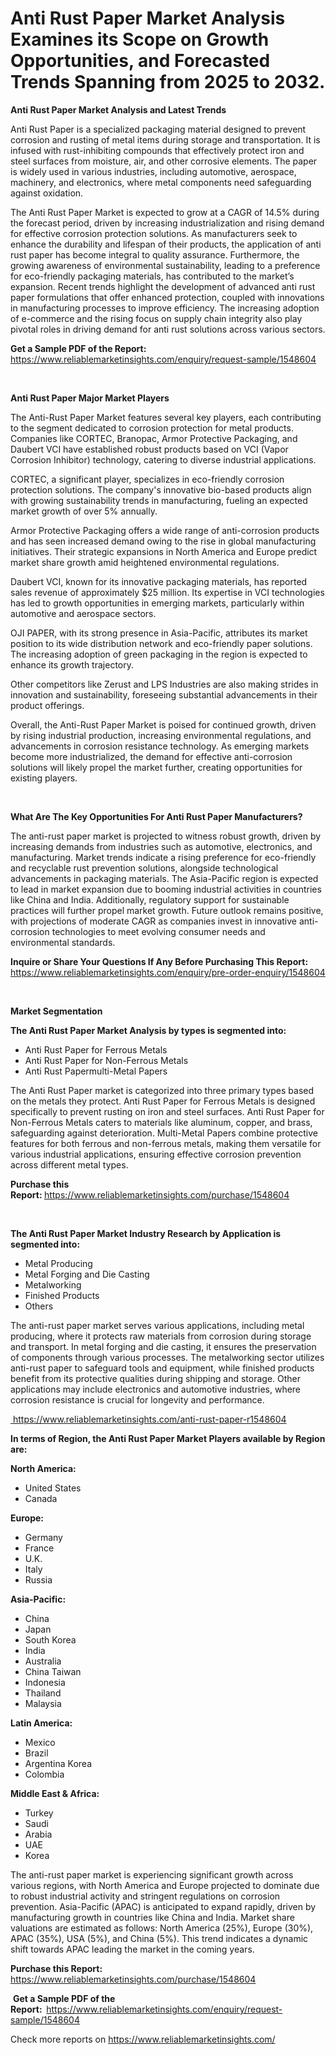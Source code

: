 <p><h1>Anti Rust Paper Market Analysis Examines its Scope on Growth Opportunities, and Forecasted Trends Spanning from 2025 to 2032.</h1></p><p><strong>Anti Rust Paper Market Analysis and Latest Trends</strong></p>
<p><p>Anti Rust Paper is a specialized packaging material designed to prevent corrosion and rusting of metal items during storage and transportation. It is infused with rust-inhibiting compounds that effectively protect iron and steel surfaces from moisture, air, and other corrosive elements. The paper is widely used in various industries, including automotive, aerospace, machinery, and electronics, where metal components need safeguarding against oxidation.</p><p>The Anti Rust Paper Market is expected to grow at a CAGR of 14.5% during the forecast period, driven by increasing industrialization and rising demand for effective corrosion protection solutions. As manufacturers seek to enhance the durability and lifespan of their products, the application of anti rust paper has become integral to quality assurance. Furthermore, the growing awareness of environmental sustainability, leading to a preference for eco-friendly packaging materials, has contributed to the market’s expansion. Recent trends highlight the development of advanced anti rust paper formulations that offer enhanced protection, coupled with innovations in manufacturing processes to improve efficiency. The increasing adoption of e-commerce and the rising focus on supply chain integrity also play pivotal roles in driving demand for anti rust solutions across various sectors.</p></p>
<p><strong>Get a Sample PDF of the Report:&nbsp;</strong> <a href="https://www.reliablemarketinsights.com/enquiry/request-sample/1548604?utm_campaign=2593&utm_medium=2&utm_source=Github&utm_content=ia&utm_term=01042025&utm_id=anti-rust-paper">https://www.reliablemarketinsights.com/enquiry/request-sample/1548604</a></p>
<p>&nbsp;</p>
<p><strong>Anti Rust Paper Major Market Players</strong></p>
<p><p>The Anti-Rust Paper Market features several key players, each contributing to the segment dedicated to corrosion protection for metal products. Companies like CORTEC, Branopac, Armor Protective Packaging, and Daubert VCI have established robust products based on VCI (Vapor Corrosion Inhibitor) technology, catering to diverse industrial applications.</p><p>CORTEC, a significant player, specializes in eco-friendly corrosion protection solutions. The company's innovative bio-based products align with growing sustainability trends in manufacturing, fueling an expected market growth of over 5% annually.</p><p>Armor Protective Packaging offers a wide range of anti-corrosion products and has seen increased demand owing to the rise in global manufacturing initiatives. Their strategic expansions in North America and Europe predict market share growth amid heightened environmental regulations.</p><p>Daubert VCI, known for its innovative packaging materials, has reported sales revenue of approximately $25 million. Its expertise in VCI technologies has led to growth opportunities in emerging markets, particularly within automotive and aerospace sectors.</p><p>OJI PAPER, with its strong presence in Asia-Pacific, attributes its market position to its wide distribution network and eco-friendly paper solutions. The increasing adoption of green packaging in the region is expected to enhance its growth trajectory.</p><p>Other competitors like Zerust and LPS Industries are also making strides in innovation and sustainability, foreseeing substantial advancements in their product offerings.</p><p>Overall, the Anti-Rust Paper Market is poised for continued growth, driven by rising industrial production, increasing environmental regulations, and advancements in corrosion resistance technology. As emerging markets become more industrialized, the demand for effective anti-corrosion solutions will likely propel the market further, creating opportunities for existing players.</p></p>
<p>&nbsp;</p>
<p><strong>What Are The Key Opportunities For Anti Rust Paper Manufacturers?</strong></p>
<p><p>The anti-rust paper market is projected to witness robust growth, driven by increasing demands from industries such as automotive, electronics, and manufacturing. Market trends indicate a rising preference for eco-friendly and recyclable rust prevention solutions, alongside technological advancements in packaging materials. The Asia-Pacific region is expected to lead in market expansion due to booming industrial activities in countries like China and India. Additionally, regulatory support for sustainable practices will further propel market growth. Future outlook remains positive, with projections of moderate CAGR as companies invest in innovative anti-corrosion technologies to meet evolving consumer needs and environmental standards.</p></p>
<p><strong>Inquire or Share Your Questions If Any Before Purchasing This Report:</strong> <a href="https://www.reliablemarketinsights.com/enquiry/pre-order-enquiry/1548604?utm_campaign=2593&utm_medium=2&utm_source=Github&utm_content=ia&utm_term=01042025&utm_id=anti-rust-paper">https://www.reliablemarketinsights.com/enquiry/pre-order-enquiry/1548604</a></p>
<p>&nbsp;</p>
<p><strong>Market Segmentation</strong></p>
<p><strong>The Anti Rust Paper Market Analysis by types is segmented into:</strong></p>
<p><ul><li>Anti Rust Paper for Ferrous Metals</li><li>Anti Rust Paper for Non-Ferrous Metals</li><li>Anti Rust Papermulti-Metal Papers</li></ul></p>
<p><p>The Anti Rust Paper market is categorized into three primary types based on the metals they protect. Anti Rust Paper for Ferrous Metals is designed specifically to prevent rusting on iron and steel surfaces. Anti Rust Paper for Non-Ferrous Metals caters to materials like aluminum, copper, and brass, safeguarding against deterioration. Multi-Metal Papers combine protective features for both ferrous and non-ferrous metals, making them versatile for various industrial applications, ensuring effective corrosion prevention across different metal types.</p></p>
<p><strong>Purchase this Report:&nbsp;</strong><a href="https://www.reliablemarketinsights.com/purchase/1548604?utm_campaign=2593&utm_medium=2&utm_source=Github&utm_content=ia&utm_term=01042025&utm_id=anti-rust-paper">https://www.reliablemarketinsights.com/purchase/1548604</a></p>
<p>&nbsp;</p>
<p><strong>The Anti Rust Paper Market Industry Research by Application is segmented into:</strong></p>
<p><ul><li>Metal Producing</li><li>Metal Forging and Die Casting</li><li>Metalworking</li><li>Finished Products</li><li>Others</li></ul></p>
<p><p>The anti-rust paper market serves various applications, including metal producing, where it protects raw materials from corrosion during storage and transport. In metal forging and die casting, it ensures the preservation of components through various processes. The metalworking sector utilizes anti-rust paper to safeguard tools and equipment, while finished products benefit from its protective qualities during shipping and storage. Other applications may include electronics and automotive industries, where corrosion resistance is crucial for longevity and performance.</p></p>
<p><a href="https://www.reliablemarketinsights.com/anti-rust-paper-r1548604?utm_campaign=2593&utm_medium=2&utm_source=Github&utm_content=ia&utm_term=01042025&utm_id=anti-rust-paper">&nbsp;https://www.reliablemarketinsights.com/anti-rust-paper-r1548604</a></p>
<p><strong>In terms of Region, the Anti Rust Paper Market Players available by Region are:</strong></p>
<p>
    <p> <strong> North America: </strong>
        <ul>
            <li>United States</li>
            <li>Canada</li>
        </ul>
        </p> 
    <p> <strong> Europe: </strong>
        <ul>
            <li>Germany</li>
            <li>France</li>
            <li>U.K.</li>
            <li>Italy</li>
            <li>Russia</li>
        </ul>
        </p> 
    <p> <strong> Asia-Pacific: </strong>
        <ul>
            <li>China</li>
            <li>Japan</li>
            <li>South Korea</li>
            <li>India</li>
            <li>Australia</li>
            <li>China Taiwan</li>
            <li>Indonesia</li>
            <li>Thailand</li>
            <li>Malaysia</li>
        </ul>
        </p> 
    <p> <strong> Latin America: </strong>
        <ul>
            <li>Mexico</li>
            <li>Brazil</li>
            <li>Argentina Korea</li>
            <li>Colombia</li>
        </ul>
        </p> 
    <p> <strong> Middle East & Africa: </strong>
        <ul>
            <li>Turkey</li>
            <li>Saudi</li>
            <li>Arabia</li>
            <li>UAE</li>
            <li>Korea</li>
        </ul>
    </p>
    </p>
<p><p>The anti-rust paper market is experiencing significant growth across various regions, with North America and Europe projected to dominate due to robust industrial activity and stringent regulations on corrosion prevention. Asia-Pacific (APAC) is anticipated to expand rapidly, driven by manufacturing growth in countries like China and India. Market share valuations are estimated as follows: North America (25%), Europe (30%), APAC (35%), USA (5%), and China (5%). This trend indicates a dynamic shift towards APAC leading the market in the coming years.</p></p>
<p><strong>Purchase this Report: </strong><a href="https://www.reliablemarketinsights.com/purchase/1548604?utm_campaign=2593&utm_medium=2&utm_source=Github&utm_content=ia&utm_term=01042025&utm_id=anti-rust-paper">https://www.reliablemarketinsights.com/purchase/1548604</a></p>
<p>&nbsp;<strong>Get a Sample PDF of the Report:&nbsp;&nbsp;</strong><a href="https://www.reliablemarketinsights.com/enquiry/request-sample/1548604?utm_campaign=2593&utm_medium=2&utm_source=Github&utm_content=ia&utm_term=01042025&utm_id=anti-rust-paper">https://www.reliablemarketinsights.com/enquiry/request-sample/1548604</a></p>
<p><strong></strong></p>
<p>Check more reports on <a href="https://www.reliablemarketinsights.com/?utm_campaign=2593&utm_medium=2&utm_source=Github&utm_content=ia&utm_term=01042025&utm_id=anti-rust-paper">https://www.reliablemarketinsights.com/</a></p>